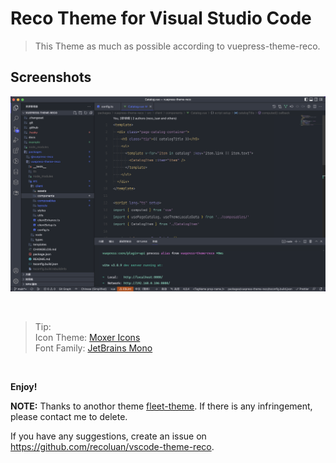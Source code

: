 # Reco Theme for Visual Studio Code

> This Theme as much as possible according to vuepress-theme-reco.

## Screenshots

![origin](.github/screenshot.png)

<br />

> Tip: <br />
> Icon Theme: [Moxer Icons](https://marketplace.visualstudio.com/items?itemName=Equinusocio.moxer-icons) <br />
> Font Family: [JetBrains Mono](https://www.jetbrains.com/lp/mono/?_gl=1*sfladt*_ga*MTIwODIwOTM5Ny4xNjU1OTk0Mjcz*_ga_9J976DJZ68*MTY2NjEwODAwNi43LjEuMTY2NjEwODAxMC41Ni4wLjA.&_ga=2.201899929.969889401.1666108006-1208209397.1655994273)

<br />

**Enjoy!**

**NOTE:** Thanks to anothor theme [fleet-theme](https://github.com//fleet-theme). If there is any infringement, please contact me to delete.

If you have any suggestions, create an issue on <https://github.com/recoluan/vscode-theme-reco>.
